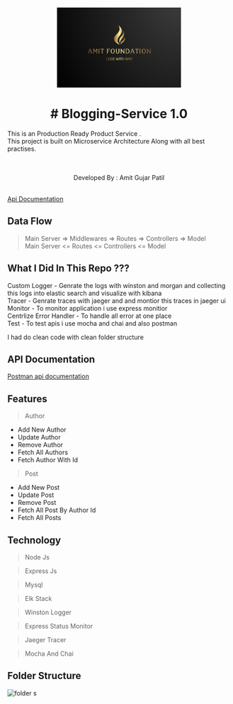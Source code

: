 




<br />
<p align="center">
  <a href="hhttps://amitfoundation.herokuapp.com/">
    <img src="logo2.png" alt="Logo" width="280" height="180">
  </a>

  <h1 align="center">#  Blogging-Service 1.0</h1>

This is an Production Ready Product Service .<br/>
This project is built on Microservice Architecture Along with all best practises.<br/>
<br>
  <p align="center">
    <br />
    Developed By : Amit Gujar Patil
    <br />  <br />  


  
 <a href="https://documenter.getpostman.com/view/11617094/UVJYKzQT">Api Documentation</a>
    <br />

  </p>
</p>


## Data Flow

> Main Server  => Middlewares => Routes =>  Controllers  => Model    
> Main Server  <=  Routes <=  Controllers  <= Model    



## What I Did In This Repo ???

Custom Logger - Genrate the logs with winston and morgan and collecting this logs into elastic search and visualize with kibana<br>
Tracer - Genrate traces with jaeger and and montior this traces in jaeger ui<br>
Monitor - To monitor application i use express monitior<br>
Centrlize Error Handler - To handle all error at one place<br>
Test - To test apis i use mocha and chai and also postman

I had do clean code with clean folder structure </br> 





## API Documentation


[Postman api documentation](https://documenter.getpostman.com/view/11617094/UVJYKzQT)


## Features


 

> Author
  - Add New Author
  - Update Author
  - Remove Author
  - Fetch All Authors
  - Fetch Author With Id

> Post
  - Add New Post
  - Update Post
  - Remove Post
  - Fetch All Post By Author Id
  - Fetch All Posts




## Technology

> Node Js

> Express Js

> Mysql

> Elk Stack

> Winston Logger

> Express Status Monitor

> Jaeger Tracer

> Mocha And Chai
## Folder Structure 

![folder s](https://user-images.githubusercontent.com/62344675/140640594-72bcc20e-edc2-4f26-8385-314993fa9a79.png)


